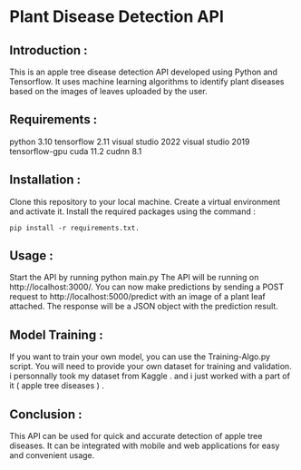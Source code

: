 # Plant Disease Detection API
## Introduction :

   This is an apple tree disease detection API developed using Python and Tensorflow. It uses machine learning algorithms to identify plant diseases based on the images of leaves uploaded by the user.

## Requirements :
  python 3.10 
  tensorflow 2.11
  visual studio 2022
  visual studio 2019
  tensorflow-gpu
  cuda 11.2
  cudnn 8.1
  
  
## Installation :

Clone this repository to your local machine.
Create a virtual environment and activate it.
Install the required packages using the command :

    pip install -r requirements.txt.

## Usage :

Start the API by running python main.py
The API will be running on http://localhost:3000/.
You can now make predictions by sending a POST request to http://localhost:5000/predict with an image of a plant leaf attached.
The response will be a JSON object with the prediction result.


## Model Training :

If you want to train your own model, you can use the Training-Algo.py script. You will need to provide your own dataset for training and validation.
i personnally took my dataset from Kaggle . and i just worked with a part of it ( apple tree diseases ) .

## Conclusion :

This API can be used for quick and accurate detection of apple tree diseases. It can be integrated with mobile and web applications for easy and convenient usage.
